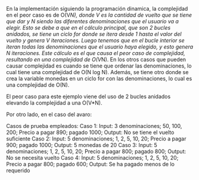 
En la implementación siguiendo la programación dinamica, la complejidad en el peor caso es de O(V*N), donde V es la cantidad de vuelto que se tiene que dar y N siendo las diferentes denominaciones que el usuario va a elegir.
Esto se debe a que en el cálculo principal, que son 2 bucles anidados, se tiene un ciclo for donde se itera desde 1 hasta el valor del vuelto y genera V iteraciones. Luego tenemos que en el bucle interior se iteran todas las denominaciones que el usuario haya elegido, y esto genera N iteraciones. Este cálculo es el que causa el peor caso de complejidad, resultando en una complejidad de O(V*N).
En los otros casos que pueden causar complejidad es cuando se tiene que ordenar las denominaciones, lo cual tiene una complejidad de O(N log N). Además, se tiene otro donde se crea la variable monedas en un ciclo for con las denominaciones, lo cual es una complejidad de O(N).

El peor caso para este ejemplo viene del uso de 2 bucles anidados elevando la complejidad a una O(V*N).

Por otro lado, en el caso del avaro: 


Casos de prueba empleados: 
Caso 1:
Input: 3 denominaciones; 50, 100, 200; Precio a pagar 890; pagado 1000; 
Output: No se tiene el vuelto suficiente
Caso 2:
Input: 5 denominaciones; 1, 2, 5, 10, 20; Precio a pagar 900; pagado 1000;
Output: 5 monedas de 20
Caso 3: 
Input: 5 denominaciones; 1, 2, 5, 10, 20; Precio a pagar 800; pagado 800; 
Output: No se necesita vuelto
Caso 4:
Input: 5 denominaciones; 1, 2, 5, 10, 20; Precio a pagar 800; pagado 600; 
Output: Se ha pagado menos de lo requerido